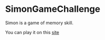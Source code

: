 # SimonGameChallenge

Simon is a game of memory skill.

You can play it on this <a href="https://waldemarciupa.github.io/SimonGameChallenge/">site</a>
